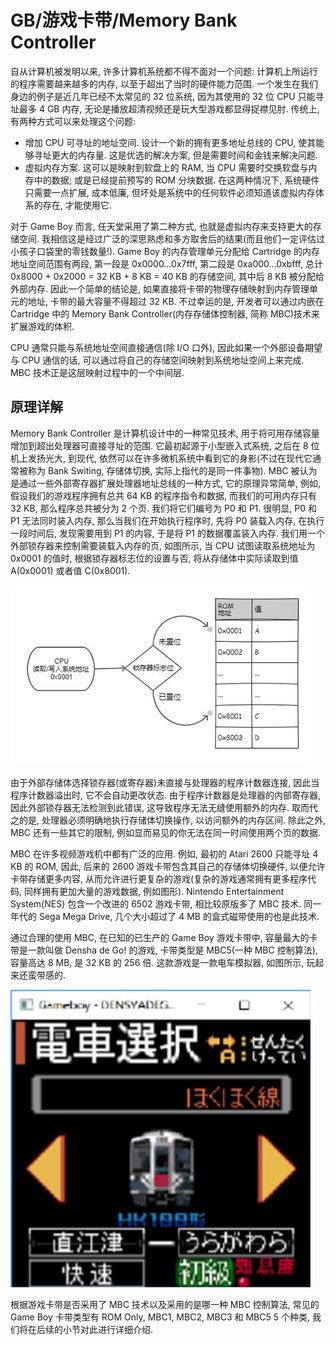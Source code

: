 # GB/游戏卡带/Memory Bank Controller

自从计算机被发明以来, 许多计算机系统都不得不面对一个问题: 计算机上所运行的程序需要越来越多的内存, 以至于超出了当时的硬件能力范围. 一个发生在我们身边的例子是近几年已经不太常见的 32 位系统, 因为其使用的 32 位 CPU 只能寻址最多 4 GB 内存, 无论是播放超清视频还是玩大型游戏都显得捉襟见肘. 传统上, 有两种方式可以来处理这个问题:

- 增加 CPU 可寻址的地址空间. 设计一个新的拥有更多地址总线的 CPU, 使其能够寻址更大的内存量. 这是优选的解决方案, 但是需要时间和金钱来解决问题.
- 虚拟内存方案. 这可以是映射到软盘上的 RAM, 当 CPU 需要时交换软盘与内存中的数据; 或是已经提前预写的 ROM 分块数据. 在这两种情况下, 系统硬件只需要一点扩展, 成本低廉, 但坏处是系统中的任何软件必须知道该虚拟内存体系的存在, 才能使用它.

对于 Game Boy 而言, 任天堂采用了第二种方式, 也就是虚拟内存来支持更大的存储空间. 我相信这是经过广泛的深思熟虑和多方取舍后的结果(而且他们一定评估过小孩子口袋里的零钱数量!). Game Boy 的内存管理单元分配给 Cartridge 的内存地址空间范围有两段, 第一段是 0x0000...0x7fff, 第二段是 0xa000...0xbfff, 总计 0x8000 + 0x2000 = 32 KB + 8 KB = 40 KB 的存储空间, 其中后 8 KB 被分配给外部内存. 因此一个简单的结论是, 如果直接将卡带的物理存储映射到内存管理单元的地址, 卡带的最大容量不得超过 32 KB. 不过幸运的是, 开发者可以通过内嵌在 Cartridge 中的 Memory Bank Controller(内存存储体控制器, 简称 MBC)技术来扩展游戏的体积.

CPU 通常只能与系统地址空间直接通信(除 I/O 口外), 因此如果一个外部设备期望与 CPU 通信的话, 可以通过将自己的存储空间映射到系统地址空间上来完成. MBC 技术正是这层映射过程中的一个中间层.

## 原理详解

Memory Bank Controller 是计算机设计中的一种常见技术, 用于将可用存储容量增加到超出处理器可直接寻址的范围. 它最初起源于小型嵌入式系统, 之后在 8 位机上发扬光大, 到现代, 依然可以在许多微机系统中看到它的身影(不过在现代它通常被称为 Bank Switing, 存储体切换, 实际上指代的是同一件事物). MBC 被认为是通过一些外部寄存器扩展处理器地址总线的一种方式, 它的原理异常简单, 例如, 假设我们的游戏程序拥有总共 64 KB 的程序指令和数据, 而我们的可用内存只有 32 KB, 那么程序总共被分为 2 个页. 我们将它们编号为 P0 和 P1. 很明显, P0 和 P1 无法同时装入内存, 那么当我们在开始执行程序时, 先将 P0 装载入内存, 在执行一段时间后, 发现需要用到 P1 的内容, 于是将 P1 的数据覆盖装入内存. 我们用一个外部锁存器来控制需要装载入内存的页, 如图所示, 当 CPU 试图读取系统地址为 0x0001 的值时, 根据锁存器标志位的设置与否, 将从存储体中实际读取到值 A(0x0001) 或者值 C(0x8001).

![img](../../../img/gameboy/cartridge/memory_bank_controller/mbc.jpg)

由于外部存储体选择锁存器(或寄存器)未直接与处理器的程序计数器连接, 因此当程序计数器溢出时, 它不会自动更改状态. 由于程序计数器是处理器的内部寄存器, 因此外部锁存器无法检测到此错误, 这导致程序无法无缝使用额外的内存. 取而代之的是, 处理器必须明确地执行存储体切换操作, 以访问额外的内存区间. 除此之外, MBC 还有一些其它的限制, 例如显而易见的你无法在同一时间使用两个页的数据.

MBC 在许多视频游戏机中都有广泛的应用. 例如, 最初的 Atari 2600 只能寻址 4 KB 的 ROM, 因此, 后来的 2600 游戏卡带包含其自己的存储体切换硬件, 以便允许卡带存储更多内容, 从而允许进行更复杂的游戏(复杂的游戏通常拥有更多程序代码, 同样拥有更加大量的游戏数据, 例如图形). Nintendo Entertainment System(NES) 包含一个改进的 6502 游戏卡带, 相比较原版多了 MBC 技术. 同一年代的 Sega Mega Drive, 几个大小超过了 4 MB 的盒式磁带使用的也是此技术.

通过合理的使用 MBC, 在已知的已生产的 Game Boy 游戏卡带中, 容量最大的卡带是一款叫做 Densha de Go! 的游戏, 卡带类型是 MBC5(一种 MBC 控制算法), 容量高达 8 MB, 是 32 KB 的 256 倍. 这款游戏是一款电车模拟器, 如图所示, 玩起来还蛮带感的.

![img](../../../img/gameboy/cartridge/memory_bank_controller/densha_de_go.jpg)

根据游戏卡带是否采用了 MBC 技术以及采用的是哪一种 MBC 控制算法, 常见的 Game Boy 卡带类型有 ROM Only, MBC1, MBC2, MBC3 和 MBC5 5 个种类, 我们将在后续的小节对此进行详细介绍.
